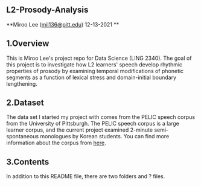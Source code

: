 ## L2-Prosody-Analysis  
**Miroo Lee (mil136@pitt.edu) 12-13-2021 **  

1.Overview  
--------------------------------------------------------------   
This is Miroo Lee's project repo for Data Science (LING 2340). The goal of this project is to investigate how L2 learners' speech develop rhythmic properties of prosody by examining temporal modifications of phonetic segments as a function of lexical stress and domain-initial boundary lengthening.   

2.Dataset 
--------------------------------------------------------------   
The data set I started my project with comes from the PELIC speech corpus from the University of Pittsburgh. The PELIC speech corpus is a large learner corpus, and the current project examined 2-minute semi-spontaneous monologues by Korean students. You can find more information about the corpus from [here](https://eli-data-mining-group.github.io/Pitt-ELI-Corpus/).  

3.Contents 
--------------------------------------------------------------   
In addition to this README file, there are two folders and ? files.  


